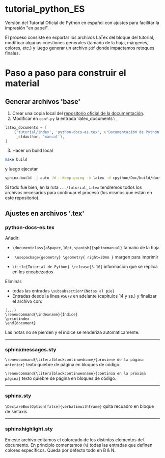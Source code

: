 # tutorial_python_ES
Versión del Tutorial Oficial de Python en español con ajustes para facilitar la impresión "en papel".

El proceso consiste en exportar los archivos LaTex del bloque del tutorial, modificar algunas cuestiones generales (tamaño de la hoja, márgenes, colores, etc.) y luego generar un archivo `pdf` donde impactamos retoques finales.

# Paso a paso para construir el material
## Generar archivos 'base'
1. Crear una copia local del [repositorio oficial de la documentación](https://github.com/python/python-docs-es).
2. Modificar en `conf.py` la entrada 'latex_documents':
̣
```python
latex_documents = [
    ('tutorial/index', 'python-docs-es.tex', u'Documentación de Python en Español',
     _stdauthor, 'manual'),
]
```
3. Hacer un build local
```bash
make build
```
y luego ejecutar
```bash
sphinx-build -j auto -W --keep-going -b latex -d cpython/Doc/build/doctree/tutorial -D language=es . tutorial_latex
```
Si todo fue bien, en la ruta `.../tutorial_latex` tendremos todos los archivos necesarios para continuar el proceso (los mismos que están en este repositorio).

## Ajustes en archivos '.tex'
### python-docs-es.tex
Añadir:
- `\documentclass[a5paper,10pt,spanish]{sphinxmanual}` tamaño de la hoja

- `
\usepackage{geometry}
\geometry{
 right=20mm
 }` margen para imprimir 

- `\title{Tutorial de Python}
\release{3.10}` información que se replica en los encabezados 

Eliminar:
- todas las entradas `\subsubsection*{Notas al pie}` 
- Entradas desde la linea `#5678` en adelante (capítulos 14 y ss.) y finalizar el archivo con:
```
(...)
\renewcommand{\indexname}{Índice}
\printindex
\end{document}
```
Las notas no se pierden y el índice se renderiza automáticamente.

---
### sphinxmessages.sty

`\renewcommand{\literalblockcontinuedname}{proviene de la página anterior}` texto quiebre de página en bloques de código.

`\renewcommand{\literalblockcontinuesname}{continúa en la próxima página}` texto quiebre de página en bloques de código.

---
### sphinx.sty

`\DeclareBoolOption[false]{verbatimwithframe}` quita recuadro en bloque de sintaxis

---
### sphinxhighlight.sty
En este archivo editamos el coloreado de los distintos elementos del documento. En principio comentamos (`%`) todas las entradas que definen colores específicos. Queda por defecto todo en B & N.

